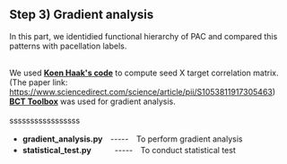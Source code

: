 ## Step 3) Gradient analysis ##
In this part, we identidied functional hierarchy of PAC and compared this patterns with pacellation labels.<br /><br />

We used **[Koen Haak's code](https://github.com/koenhaak/congrads)** to compute seed X target correlation matrix.<br />
(The paper link: https://www.sciencedirect.com/science/article/pii/S1053811917305463)<br />
**[BCT Toolbox](https://sites.google.com/site/bctnet/)** was used for gradient analysis.<br /><br />
sssssssssssssssss
- **gradient_analysis.py**　-----　To perform gradient analysis<br />
- **statistical_test.py**　　　-----　To conduct statistical test<br /><br />
